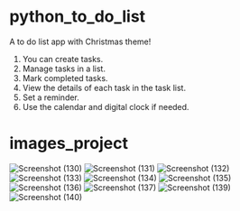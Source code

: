 # python_to_do_list
A to do list app with Christmas theme!
1. You can create tasks.
2. Manage tasks in a list.
3. Mark completed tasks.
4. View the details of each task in the task list.
5. Set a reminder.
6. Use the calendar and digital clock if needed.
# images_project
![Screenshot (130)](https://user-images.githubusercontent.com/112771618/190139352-fde7fdfd-7498-4803-bb88-0156d4f73b73.png)
![Screenshot (131)](https://user-images.githubusercontent.com/112771618/190139621-5eea4f89-8947-4822-95d4-f33d8df1f6f3.png)
![Screenshot (132)](https://user-images.githubusercontent.com/112771618/190139722-9bcd9116-cd8c-4857-9e55-57f9a1f213a1.png)
![Screenshot (133)](https://user-images.githubusercontent.com/112771618/190139807-ffadfeb2-93e4-4c6d-84f3-5a24b74b24c3.png)
![Screenshot (134)](https://user-images.githubusercontent.com/112771618/190139915-21ba2e89-3d85-4ae7-ac35-251241ad6027.png)
![Screenshot (135)](https://user-images.githubusercontent.com/112771618/190140107-5c6d1279-7c6a-4938-81ac-226370b5b64d.png)
![Screenshot (136)](https://user-images.githubusercontent.com/112771618/190140199-323750ef-b2ba-44b0-b560-24f1b127048e.png)
![Screenshot (137)](https://user-images.githubusercontent.com/112771618/190140299-c689175d-e83f-44ba-8d9f-1e4ff992d2a6.png)
![Screenshot (139)](https://user-images.githubusercontent.com/112771618/190140541-02812dda-e9e4-46f7-afc7-2ec56b58765f.png)
![Screenshot (140)](https://user-images.githubusercontent.com/112771618/190140650-2791b45d-aeb9-43f7-9224-1b79a5b3304d.png)
